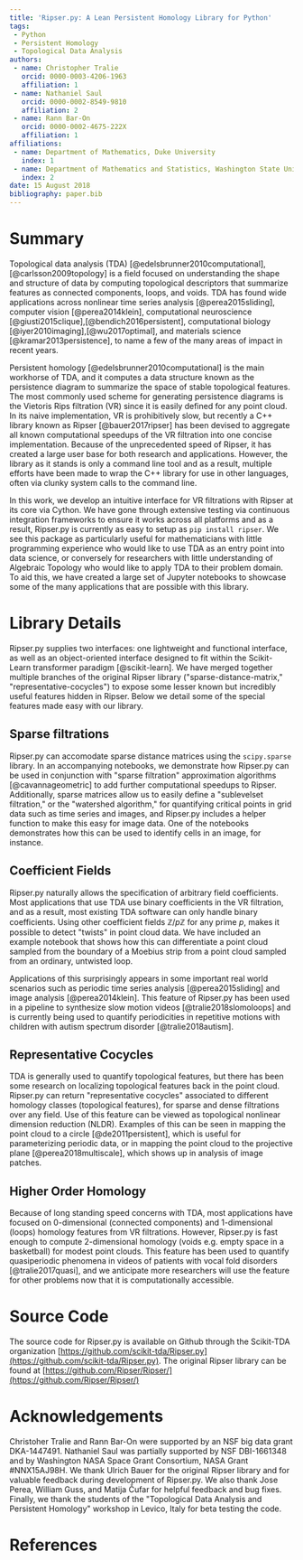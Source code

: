 ```yaml
---
title: 'Ripser.py: A Lean Persistent Homology Library for Python'
tags:
 - Python
 - Persistent Homology
 - Topological Data Analysis
authors:
 - name: Christopher Tralie
   orcid: 0000-0003-4206-1963
   affiliation: 1
 - name: Nathaniel Saul
   orcid: 0000-0002-8549-9810
   affiliation: 2
 - name: Rann Bar-On
   orcid: 0000-0002-4675-222X
   affiliation: 1
affiliations:
 - name: Department of Mathematics, Duke University
   index: 1
 - name: Department of Mathematics and Statistics, Washington State University
   index: 2
date: 15 August 2018
bibliography: paper.bib
---
```



<!---
- This paper was put together by following directions from https://joss.readthedocs.io/en/latest/submitting.html
TODO:

* Citations Other existing software packages, including julia Ripser wrapper?
* I think the second paragraph of each feature section is largely unnecessary. Judging by other JoSS submissions, I think shorter is better. We should however incorporate lots of those details into the general documentation.
-->

# Summary
Topological data analysis (TDA) [@edelsbrunner2010computational],[@carlsson2009topology] is a field focused on understanding the shape and structure of data by computing topological descriptors that summarize features as connected components, loops, and voids. TDA has found wide applications across nonlinear time series analysis [@perea2015sliding], computer vision [@perea2014klein], computational neuroscience [@giusti2015clique],[@bendich2016persistent], computational biology [@iyer2010imaging],[@wu2017optimal], and materials science [@kramar2013persistence], to name a few of the many areas of impact in recent years.

Persistent homology [@edelsbrunner2010computational] is the main workhorse of TDA, and it computes a data structure known as the persistence diagram to summarize the space of stable topological features. The most commonly used scheme for generating persistence diagrams is the Vietoris Rips filtration (VR) since it is easily defined for any point cloud. In its naive implementation, VR is prohibitively slow, but recently a C++ library known as Ripser [@bauer2017ripser] has been devised to aggregate all known computational speedups of the VR filtration into one concise implementation. Because of the unprecedented speed of Ripser, it has created a large user base for both research and applications. However, the library as it stands is only a command line tool and as a result, multiple efforts have been made to wrap the C++ library for use in other languages, often via clunky system calls to the command line.

In this work, we develop an intuitive interface for VR filtrations with Ripser at its core via Cython. We have gone through extensive testing via continuous integration frameworks to ensure it works across all platforms and as a result, Ripser.py is currently as easy to setup as `pip install ripser`. We see this package as particularly useful for mathematicians with little programming experience who would like to use TDA as an entry point into data science, or conversely for researchers with little understanding of Algebraic Topology who would like to apply TDA to their problem domain. To aid this, we have created a large set of Jupyter notebooks to showcase some of the many applications that are possible with this library.

# Library Details
Ripser.py supplies two interfaces: one lightweight and functional interface, as well as an object-oriented interface designed to fit within the Scikit-Learn transformer paradigm [@scikit-learn]. We have merged together multiple branches of the original Ripser library ("sparse-distance-matrix," "representative-cocycles") to expose some lesser known but incredibly useful features hidden in Ripser.  Below we detail some of the special features made easy with our library.

## Sparse filtrations
Ripser.py can accomodate sparse distance matrices using the `scipy.sparse` library. In an accompanying notebooks, we demonstrate how Ripser.py can be used in conjunction with "sparse filtration" approximation algorithms [@cavannageometric] to add further computational speedups to Ripser.  Additionally, sparse matrices allow us to easily define a "sublevelset filtration," or the "watershed algorithm," for quantifying critical points in grid data such as time series and images, and Ripser.py includes a helper function to make this easy for image data. One of the notebooks demonstrates how this can be used to identify cells in an image, for instance.

## Coefficient Fields
Ripser.py naturally allows the specification of arbitrary field coefficients. Most applications that use TDA use binary coefficients in the VR filtration, and as a result, most existing TDA software can only handle binary coefficients.  Using other coefficient fields $\mathbb{Z} / p\mathbb{Z}$ for any prime $p$, makes it possible to detect "twists" in point cloud data.  We have included an example notebook that shows how this can differentiate a point cloud sampled from the boundary of a Moebius strip from a point cloud sampled from an ordinary, untwisted loop.

Applications of this surprisingly appears in some important real world scenarios such as periodic time series analysis [@perea2015sliding] and image analysis [@perea2014klein]. This feature of Ripser.py has been used in a pipeline to synthesize slow motion videos [@tralie2018slomoloops] and is currently being used to quantify periodicities in repetitive motions with children with autism spectrum disorder [@tralie2018autism].

## Representative Cocycles
TDA is generally used to quantify topological features, but there has been some research on localizing topological features back in the point cloud. Ripser.py can return "representative cocycles" associated to different homology classes (topological features), for sparse and dense filtrations over any field. Use of this feature can be viewed as topological nonlinear dimension reduction (NLDR). Examples of this can be seen in mapping the point cloud to a circle [@de2011persistent], which is useful for parameterizing periodic data, or in mapping the point cloud to the projective plane [@perea2018multiscale], which shows up in analysis of image patches.

## Higher Order Homology
Because of long standing speed concerns with TDA, most applications have focused on 0-dimensional (connected components) and 1-dimensional (loops) homology features from VR filtrations.  However, Ripser.py is fast enough to compute 2-dimensional homology (voids e.g. empty space in a basketball) for modest point clouds.  This feature has been used to quantify quasiperiodic phenomena in videos of patients with vocal fold disorders [@tralie2017quasi], and we anticipate more researchers will use the feature for other problems now that it is computationally accessible.


# Source Code
The source code for Ripser.py is available on Github through the Scikit-TDA organization [https://github.com/scikit-tda/Ripser.py](https://github.com/scikit-tda/Ripser.py).   The original Ripser library can be found at [https://github.com/Ripser/Ripser/](https://github.com/Ripser/Ripser/)


# Acknowledgements

Christoher Tralie and Rann Bar-On were supported by an NSF big data grant DKA-1447491. Nathaniel Saul was partially supported by NSF DBI-1661348 and by Washington NASA Space Grant Consortium, NASA Grant #NNX15AJ98H. We thank Ulrich Bauer for the original Ripser library and for valuable feedback during development of Ripser.py.  We also thank Jose Perea, William Guss, and Matija Čufar for helpful feedback and bug fixes.  Finally, we thank the students of the "Topological Data Analysis and Persistent Homology" workshop in Levico, Italy for beta testing the code.

# References
